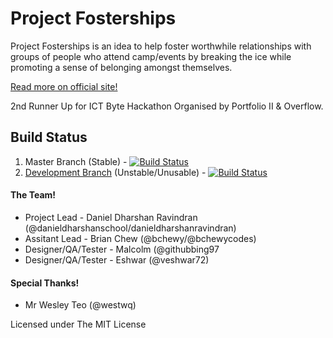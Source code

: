 # Project Fosterships
Project Fosterships is an idea to help foster worthwhile relationships with groups of people who attend camp/events by breaking the ice while promoting a sense of belonging amongst themselves.

[Read more on official site!](http://projectfosterships.ml)

2nd Runner Up for ICT Byte Hackathon Organised by Portfolio II & Overflow.

## Build Status
1. Master Branch (Stable) - [![Build Status](https://travis-ci.org/bchewy/Project-Fosterships.svg?branch=master)](https://travis-ci.org/bchewy/Project-Fosterships)
2. [Development Branch](https://github.com/bchewy/Project-Fosterships/tree/development) (Unstable/Unusable) - [![Build Status](https://travis-ci.org/bchewy/Project-Fosterships.svg?branch=production)](https://travis-ci.org/bchewy/Project-Fosterships)

#### The Team!
* Project Lead - Daniel Dharshan Ravindran (@danieldharshanschool/danieldharshanravindran)
* Assitant Lead - Brian Chew (@bchewy/@bchewycodes)
* Designer/QA/Tester - Malcolm (@githubbing97
* Designer/QA/Tester - Eshwar (@veshwar72)
#### Special Thanks!
* Mr Wesley Teo (@westwq)

Licensed under The MIT License
